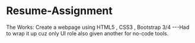 # Resume-Assignment
The Works: Create a webpage using HTML5 , CSS3 , Bootstrap 3/4
---Had to wrap it up cuz only UI role also given another for no-code tools.
